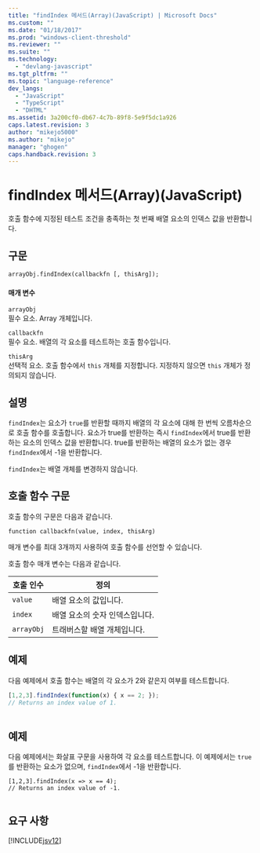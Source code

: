 ```yaml
---
title: "findIndex 메서드(Array)(JavaScript) | Microsoft Docs"
ms.custom: ""
ms.date: "01/18/2017"
ms.prod: "windows-client-threshold"
ms.reviewer: ""
ms.suite: ""
ms.technology: 
  - "devlang-javascript"
ms.tgt_pltfrm: ""
ms.topic: "language-reference"
dev_langs: 
  - "JavaScript"
  - "TypeScript"
  - "DHTML"
ms.assetid: 3a200cf0-db67-4c7b-89f8-5e9f5dc1a926
caps.latest.revision: 3
author: "mikejo5000"
ms.author: "mikejo"
manager: "ghogen"
caps.handback.revision: 3
---
```

# findIndex 메서드(Array)(JavaScript)
호출 함수에 지정된 테스트 조건을 충족하는 첫 번째 배열 요소의 인덱스 값을 반환합니다.  
  
## 구문  
  
```  
arrayObj.findIndex(callbackfn [, thisArg]);  
```  
  
#### 매개 변수  
 `arrayObj`  
 필수 요소.  Array 개체입니다.  
  
 `callbackfn`  
 필수 요소.  배열의 각 요소를 테스트하는 호출 함수입니다.  
  
 `thisArg`  
 선택적 요소.  호출 함수에서 `this` 개체를 지정합니다.  지정하지 않으면 `this` 개체가 정의되지 않습니다.  
  
## 설명  
 `findIndex`는 요소가 `true`를 반환할 때까지 배열의 각 요소에 대해 한 번씩 오름차순으로 호출 함수를 호출합니다.  요소가 true를 반환하는 즉시 `findIndex`에서 true를 반환하는 요소의 인덱스 값을 반환합니다.  true를 반환하는 배열의 요소가 없는 경우 `findIndex`에서 \-1을 반환합니다.  
  
 `findIndex`는 배열 개체를 변경하지 않습니다.  
  
## 호출 함수 구문  
 호출 함수의 구문은 다음과 같습니다.  
  
 `function callbackfn(value, index, thisArg)`  
  
 매개 변수를 최대 3개까지 사용하여 호출 함수를 선언할 수 있습니다.  
  
 호출 함수 매개 변수는 다음과 같습니다.  
  
|호출 인수|정의|  
|-----------|--------|  
|`value`|배열 요소의 값입니다.|  
|`index`|배열 요소의 숫자 인덱스입니다.|  
|`arrayObj`|트래버스할 배열 개체입니다.|  
  
## 예제  
 다음 예제에서 호출 함수는 배열의 각 요소가 2와 같은지 여부를 테스트합니다.  
  
```javascript  
[1,2,3].findIndex(function(x) { x == 2; });  
// Returns an index value of 1.  
  
```  
  
## 예제  
 다음 예제에서는 화살표 구문을 사용하여 각 요소를 테스트합니다.  이 예제에서는 `true`를 반환하는 요소가 없으며, `findIndex`에서 \-1을 반환합니다.  
  
```  
[1,2,3].findIndex(x => x == 4);  
// Returns an index value of -1.  
  
```  
  
## 요구 사항  
 [!INCLUDE[jsv12](../../javascript/reference/includes/jsv12-md.md)]